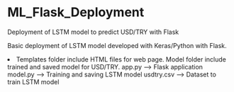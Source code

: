 # ML_Flask_Deployment
Deployment of LSTM model to predict USD/TRY with Flask

Basic deployment of LSTM model developed with Keras/Python with Flask. 
<li>
Templates folder include HTML files for web page.
Model folder include trained and saved model for USD/TRY. 
app.py --> Flask application
model.py --> Training and saving LSTM model
usdtry.csv --> Dataset to train LSTM model
</li>
